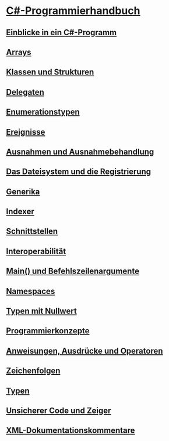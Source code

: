 # [C#-Programmierhandbuch](index.md)
## [Einblicke in ein C#-Programm](inside-a-program/)
## [Arrays](arrays/)
## [Klassen und Strukturen](classes-and-structs/)
## [Delegaten](delegates/index.md)
## [Enumerationstypen](enumeration-types.md)
## [Ereignisse](events/)
## [Ausnahmen und Ausnahmebehandlung](exceptions/)
## [Das Dateisystem und die Registrierung](file-system/)
## [Generika](generics/)
## [Indexer](indexers/)
## [Schnittstellen](interfaces/)
## [Interoperabilität](interop/)
## [Main() und Befehlszeilenargumente](main-and-command-args/)
## [Namespaces](namespaces/)
## [Typen mit Nullwert](nullable-types/)
## [Programmierkonzepte](concepts/)
## [Anweisungen, Ausdrücke und Operatoren](statements-expressions-operators/)
## [Zeichenfolgen](strings/)
## [Typen](types/)
## [Unsicherer Code und Zeiger](unsafe-code-pointers/)
## [XML-Dokumentationskommentare](xmldoc/)
